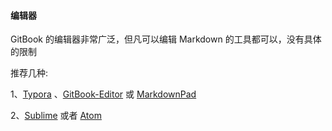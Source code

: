 #### 编辑器

GitBook 的编辑器非常广泛，但凡可以编辑 Markdown 的工具都可以，没有具体的限制

推荐几种:

1、[Typora](https://www.typora.io/) 、[GitBook-Editor](https://www.gitbook.com/editor) 或 [MarkdownPad](http://markdownpad.com/download.html)

2、[Sublime](https://www.sublimetext.com/3) 或者 [Atom](https://atom.io/)
